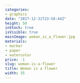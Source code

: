 ```yaml
---
categories:
- graphics
date: "2017-12-31T23:58:44Z"
height: 50
inStock: true
isVisible: true
mainImage: woman_is_a_flower.jpg
materials:
- marker
- paper
- watercolor
price: -1
slug: woman-is-a-flower
title: Woman is a flower
width: 35
---
```


